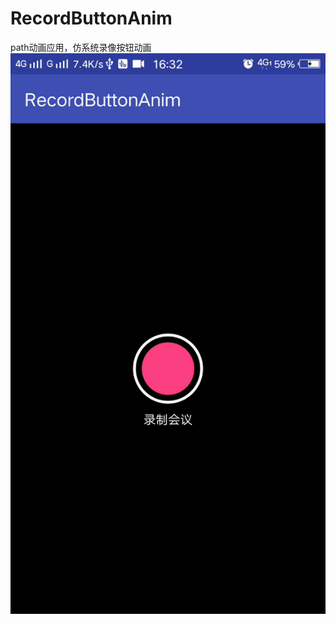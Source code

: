 # RecordButtonAnim
path动画应用，仿系统录像按钮动画
![](https://github.com/LegendKe/RecordButtonAnim/blob/master/app/src/main/res/raw/record_button.gif)